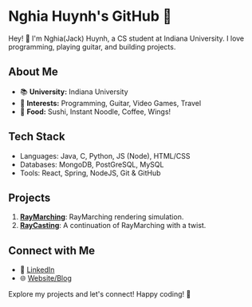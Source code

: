 # Nghia Huynh's GitHub 🚀

Hey! 👋 I'm Nghia(Jack) Huynh, a CS student at Indiana University. I love programming, playing guitar, and building projects.

## About Me
- 📚 **University:** Indiana University
- 🎸 **Interests:** Programming, Guitar, Video Games, Travel
- 🍣 **Food:** Sushi, Instant Noodle, Coffee, Wings!

## Tech Stack
- Languages: Java, C, Python, JS (Node), HTML/CSS
- Databases: MongoDB, PostGreSQL, MySQL
- Tools: React, Spring, NodeJS, Git & GitHub

## Projects
1. [**RayMarching**](https://github.com/JackHuynh0610/RayMarching): RayMarching rendering simulation.
2. [**RayCasting**](https://github.com/JackHuynh0610/RayCasting-3D): A continuation of RayMarching with a twist.

## Connect with Me
- 💼 [LinkedIn](https://www.linkedin.com/in/nghiathuynh/)
- 🌐 [Website/Blog](https://www.jacknghia.com)

Explore my projects and let's connect! Happy coding! 🚀
